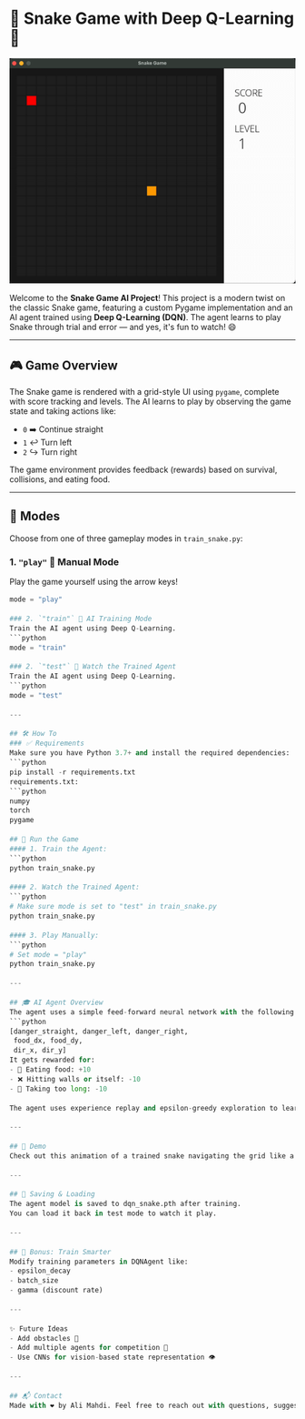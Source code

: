 # 🐍 Snake Game with Deep Q-Learning 🧠


![Trained Snake Example](example.gif)


Welcome to the **Snake Game AI Project**! This project is a modern twist on the classic Snake game, featuring a custom Pygame implementation and an AI agent trained using **Deep Q-Learning (DQN)**. The agent learns to play Snake through trial and error — and yes, it's fun to watch! 😄

---

## 🎮 Game Overview
The Snake game is rendered with a grid-style UI using `pygame`, complete with score tracking and levels. The AI learns to play by observing the game state and taking actions like:

- `0` ➡️ Continue straight
- `1` ↩️ Turn left
- `2` ↪️ Turn right

The game environment provides feedback (rewards) based on survival, collisions, and eating food.

---

## 📂 Modes
Choose from one of three gameplay modes in `train_snake.py`:

### 1. `"play"` 👾 Manual Mode
Play the game yourself using the arrow keys!
```python
mode = "play"

### 2. `"train"` 🤖 AI Training Mode
Train the AI agent using Deep Q-Learning.
```python
mode = "train"

### 2. `"test"` 🧪 Watch the Trained Agent
Train the AI agent using Deep Q-Learning.
```python
mode = "test"

---

## 🛠️ How To
### ✅ Requirements
Make sure you have Python 3.7+ and install the required dependencies:
```python
pip install -r requirements.txt
requirements.txt:
```python
numpy
torch
pygame

## 🚀 Run the Game
#### 1. Train the Agent:
```python
python train_snake.py

#### 2. Watch the Trained Agent:
```python
# Make sure mode is set to "test" in train_snake.py
python train_snake.py

#### 3. Play Manually:
```python
# Set mode = "play"
python train_snake.py

---

## 🎓 AI Agent Overview
The agent uses a simple feed-forward neural network with the following input features:
```python
[danger_straight, danger_left, danger_right,
 food_dx, food_dy,
 dir_x, dir_y]
It gets rewarded for:
- 🍎 Eating food: +10
- ❌ Hitting walls or itself: -10
- 🐢 Taking too long: -10

The agent uses experience replay and epsilon-greedy exploration to learn effective strategies over time.

---

## 📸 Demo
Check out this animation of a trained snake navigating the grid like a champ! 🐍🔥

---

## 💾 Saving & Loading
The agent model is saved to dqn_snake.pth after training.
You can load it back in test mode to watch it play.

---

## 🧠 Bonus: Train Smarter
Modify training parameters in DQNAgent like:
- epsilon_decay
- batch_size
- gamma (discount rate)

---

✨ Future Ideas
- Add obstacles 🧱
- Add multiple agents for competition 🥊
- Use CNNs for vision-based state representation 👁️

---

## 📬 Contact
Made with ❤️ by Ali Mahdi. Feel free to reach out with questions, suggestions, or cool ideas!
